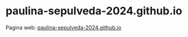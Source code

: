 # paulina-sepulveda-2024.github.io
Pagina web:
[paulina-sepulveda-2024.github.io](https://paulina-sepulveda-2024.github.io/)
